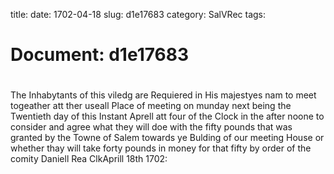 title: 
date: 1702-04-18
slug: d1e17683
category: SalVRec
tags: 




# Document: d1e17683


# 

The Inhabytants of this viledg are Requiered in His majestyes nam to meet togeather att ther useall Place of meeting on munday next being the Twentieth day of this Instant Aprell att four of the Clock in the after noone to consider and agree what they will doe with the fifty pounds that was granted by the Towne of Salem towards ye Bulding of our meeting House or whether thay will take forty pounds in money for that fifty by order of the comity  Daniell Rea ClkAprill 18th 1702:

